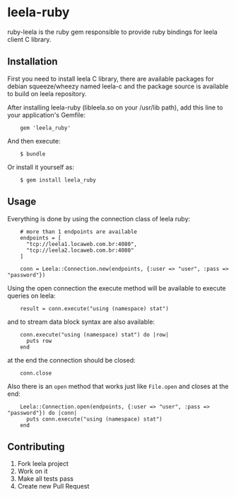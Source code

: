 # leela-ruby

ruby-leela is the ruby gem responsible to provide ruby bindings for
leela client C library.

## Installation

First you need to install leela C library, there are available packages for
debian squeeze/wheezy named leela-c and the package source is available to build
on leela repository.

After installing leela-ruby (libleela.so on your /usr/lib path), add this line
to your application's Gemfile:

        gem 'leela_ruby'

And then execute:

        $ bundle

Or install it yourself as:

        $ gem install leela_ruby


## Usage


Everything is done by using the connection class of leela ruby:

        # more than 1 endpoints are available
        endpoints = [
          "tcp://leela1.locaweb.com.br:4080",
          "tcp://leela2.locaweb.com.br:4080"
        ]

        conn = Leela::Connection.new(endpoints, {:user => "user", :pass => "password"})


Using the open connection the execute method will be available to execute queries on leela:

        result = conn.execute("using (namespace) stat")


and to stream data block syntax are also available:

        conn.execute("using (namespace) stat") do |row|
          puts row
        end


at the end the connection should be closed:

        conn.close


Also there is an `open` method that works just like `File.open` and closes at the end:

        Leela::Connection.open(endpoints, {:user => "user", :pass => "password"}) do |conn|
          puts conn.execute("using (namespace) stat")
        end



## Contributing

1. Fork leela project
2. Work on it
3. Make all tests pass
4. Create new Pull Request
